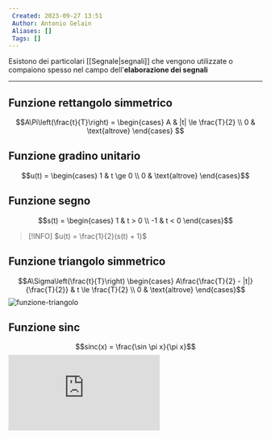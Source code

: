 ```yaml
---
 Created: 2023-09-27 13:51
 Author: Antonio Gelain
 Aliases: []
 Tags: []
---
```


Esistono dei particolari [[Segnale|segnali]] che vengono utilizzate o compaiono spesso nel campo dell'**elaborazione dei segnali**

---

## Funzione rettangolo simmetrico

$$A\Pi\left(\frac{t}{T}\right) = \begin{cases}
A & |t| \le \frac{T}{2} \\
0 & \text{altrove}
\end{cases}
$$

## Funzione gradino unitario

$$u(t) = \begin{cases}
1 & t \ge 0 \\
0 & \text{altrove}
\end{cases}$$

## Funzione segno

$$s(t) = \begin{cases}
1 & t > 0 \\
-1 & t < 0
\end{cases}$$
>[!INFO] $u(t) = \frac{1}{2}(s(t) + 1)$

## Funzione triangolo simmetrico

$$A\Sigma\left(\frac{t}{T}\right) \begin{cases}
A\frac{\frac{T}{2} - |t|}{\frac{T}{2}} & t \le \frac{T}{2} \\
0 & \text{altrove}
\end{cases}$$
![funzione-triangolo](https://www.electroyou.it/fidocad/cache/d9b425ff1a3eb873bde97cfcabfe3e3359a591d3_3_650.png)

## Funzione sinc

$$sinc(x) = \frac{\sin \pi x}{\pi x}$$
![funzione-sinc](https://www.electroyou.it/image.php?id=8077)
